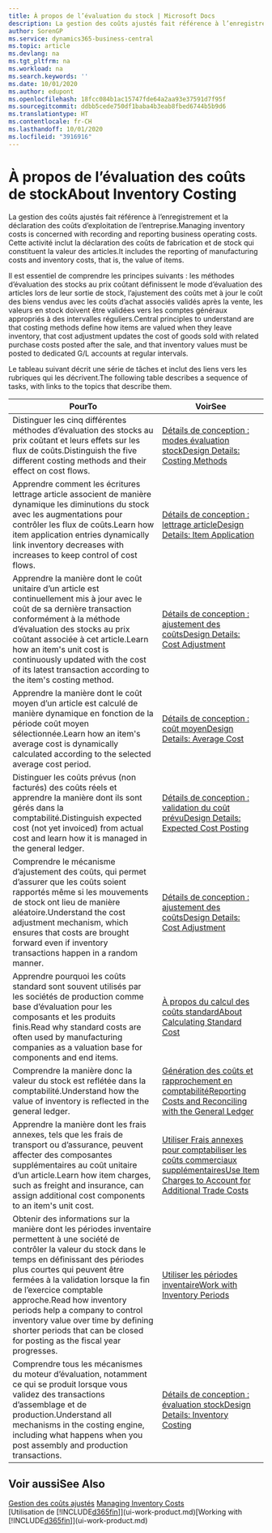 ```yaml
---
title: À propos de l’évaluation du stock | Microsoft Docs
description: La gestion des coûts ajustés fait référence à l’enregistrement et la déclaration des coûts d’exploitation de l’entreprise. Cette activité inclut la déclaration des coûts de fabrication et de stock qui constituent la valeur des articles.
author: SorenGP
ms.service: dynamics365-business-central
ms.topic: article
ms.devlang: na
ms.tgt_pltfrm: na
ms.workload: na
ms.search.keywords: ''
ms.date: 10/01/2020
ms.author: edupont
ms.openlocfilehash: 18fcc084b1ac15747fde64a2aa93e37591d7f95f
ms.sourcegitcommit: ddbb5cede750df1baba4b3eab8fbed6744b5b9d6
ms.translationtype: HT
ms.contentlocale: fr-CH
ms.lasthandoff: 10/01/2020
ms.locfileid: "3916916"
---
```

# <a name="about-inventory-costing"></a><span data-ttu-id="4a28a-104">À propos de l’évaluation des coûts de stock</span><span class="sxs-lookup"><span data-stu-id="4a28a-104">About Inventory Costing</span></span>
<span data-ttu-id="4a28a-105">La gestion des coûts ajustés fait référence à l’enregistrement et la déclaration des coûts d’exploitation de l’entreprise.</span><span class="sxs-lookup"><span data-stu-id="4a28a-105">Managing inventory costs is concerned with recording and reporting business operating costs.</span></span> <span data-ttu-id="4a28a-106">Cette activité inclut la déclaration des coûts de fabrication et de stock qui constituent la valeur des articles.</span><span class="sxs-lookup"><span data-stu-id="4a28a-106">It includes the reporting of manufacturing costs and inventory costs, that is, the value of items.</span></span>  

 <span data-ttu-id="4a28a-107">Il est essentiel de comprendre les principes suivants : les méthodes d’évaluation des stocks au prix coûtant définissent le mode d’évaluation des articles lors de leur sortie de stock, l’ajustement des coûts met à jour le coût des biens vendus avec les coûts d’achat associés validés après la vente, les valeurs en stock doivent être validées vers les comptes généraux appropriés à des intervalles réguliers.</span><span class="sxs-lookup"><span data-stu-id="4a28a-107">Central principles to understand are that costing methods define how items are valued when they leave inventory, that cost adjustment updates the cost of goods sold with related purchase costs posted after the sale, and that inventory values must be posted to dedicated G/L accounts at regular intervals.</span></span>  

 <span data-ttu-id="4a28a-108">Le tableau suivant décrit une série de tâches et inclut des liens vers les rubriques qui les décrivent.</span><span class="sxs-lookup"><span data-stu-id="4a28a-108">The following table describes a sequence of tasks, with links to the topics that describe them.</span></span>   

|<span data-ttu-id="4a28a-109">**Pour**</span><span class="sxs-lookup"><span data-stu-id="4a28a-109">**To**</span></span>|<span data-ttu-id="4a28a-110">**Voir**</span><span class="sxs-lookup"><span data-stu-id="4a28a-110">**See**</span></span>|  
|------------|-------------|  
|<span data-ttu-id="4a28a-111">Distinguer les cinq différentes méthodes d’évaluation des stocks au prix coûtant et leurs effets sur les flux de coûts.</span><span class="sxs-lookup"><span data-stu-id="4a28a-111">Distinguish the five different costing methods and their effect on cost flows.</span></span>|[<span data-ttu-id="4a28a-112">Détails de conception : modes évaluation stock</span><span class="sxs-lookup"><span data-stu-id="4a28a-112">Design Details: Costing Methods</span></span>](design-details-costing-methods.md)|  
|<span data-ttu-id="4a28a-113">Apprendre comment les écritures lettrage article associent de manière dynamique les diminutions du stock avec les augmentations pour contrôler les flux de coûts.</span><span class="sxs-lookup"><span data-stu-id="4a28a-113">Learn how item application entries dynamically link inventory decreases with increases to keep control of cost flows.</span></span>|[<span data-ttu-id="4a28a-114">Détails de conception : lettrage article</span><span class="sxs-lookup"><span data-stu-id="4a28a-114">Design Details: Item Application</span></span>](design-details-item-application.md)|  
|<span data-ttu-id="4a28a-115">Apprendre la manière dont le coût unitaire d’un article est continuellement mis à jour avec le coût de sa dernière transaction conformément à la méthode d’évaluation des stocks au prix coûtant associée à cet article.</span><span class="sxs-lookup"><span data-stu-id="4a28a-115">Learn how an item's unit cost is continuously updated with the cost of its latest transaction according to the item's costing method.</span></span>|[<span data-ttu-id="4a28a-116">Détails de conception : ajustement des coûts</span><span class="sxs-lookup"><span data-stu-id="4a28a-116">Design Details: Cost Adjustment</span></span>](design-details-cost-adjustment.md)|  
|<span data-ttu-id="4a28a-117">Apprendre la manière dont le coût moyen d’un article est calculé de manière dynamique en fonction de la période coût moyen sélectionnée.</span><span class="sxs-lookup"><span data-stu-id="4a28a-117">Learn how an item's average cost is dynamically calculated according to the selected average cost period.</span></span>|[<span data-ttu-id="4a28a-118">Détails de conception : coût moyen</span><span class="sxs-lookup"><span data-stu-id="4a28a-118">Design Details: Average Cost</span></span>](design-details-average-cost.md)|  
|<span data-ttu-id="4a28a-119">Distinguer les coûts prévus (non facturés) des coûts réels et apprendre la manière dont ils sont gérés dans la comptabilité.</span><span class="sxs-lookup"><span data-stu-id="4a28a-119">Distinguish expected cost (not yet invoiced) from actual cost and learn how it is managed in the general ledger.</span></span>|[<span data-ttu-id="4a28a-120">Détails de conception : validation du coût prévu</span><span class="sxs-lookup"><span data-stu-id="4a28a-120">Design Details: Expected Cost Posting</span></span>](design-details-expected-cost-posting.md)|  
|<span data-ttu-id="4a28a-121">Comprendre le mécanisme d’ajustement des coûts, qui permet d’assurer que les coûts soient rapportés même si les mouvements de stock ont lieu de manière aléatoire.</span><span class="sxs-lookup"><span data-stu-id="4a28a-121">Understand the cost adjustment mechanism, which ensures that costs are brought forward even if inventory transactions happen in a random manner.</span></span>|[<span data-ttu-id="4a28a-122">Détails de conception : ajustement des coûts</span><span class="sxs-lookup"><span data-stu-id="4a28a-122">Design Details: Cost Adjustment</span></span>](design-details-cost-adjustment.md)|  
|<span data-ttu-id="4a28a-123">Apprendre pourquoi les coûts standard sont souvent utilisés par les sociétés de production comme base d’évaluation pour les composants et les produits finis.</span><span class="sxs-lookup"><span data-stu-id="4a28a-123">Read why standard costs are often used by manufacturing companies as a valuation base for components and end items.</span></span>|[<span data-ttu-id="4a28a-124">À propos du calcul des coûts standard</span><span class="sxs-lookup"><span data-stu-id="4a28a-124">About Calculating Standard Cost</span></span>](finance-about-calculating-standard-cost.md)|  
|<span data-ttu-id="4a28a-125">Comprendre la manière donc la valeur du stock est reflétée dans la comptabilité.</span><span class="sxs-lookup"><span data-stu-id="4a28a-125">Understand how the value of inventory is reflected in the general ledger.</span></span>|[<span data-ttu-id="4a28a-126">Génération des coûts et rapprochement en comptabilité</span><span class="sxs-lookup"><span data-stu-id="4a28a-126">Reporting Costs and Reconciling with the General Ledger</span></span>](finance-report-costs-and-reconcile-with-the-general-ledger.md)|  
|<span data-ttu-id="4a28a-127">Apprendre la manière dont les frais annexes, tels que les frais de transport ou d’assurance, peuvent affecter des composantes supplémentaires au coût unitaire d’un article.</span><span class="sxs-lookup"><span data-stu-id="4a28a-127">Learn how item charges, such as freight and insurance, can assign additional cost components to an item's unit cost.</span></span>|[<span data-ttu-id="4a28a-128">Utiliser Frais annexes pour comptabiliser les coûts commerciaux supplémentaires</span><span class="sxs-lookup"><span data-stu-id="4a28a-128">Use Item Charges to Account for Additional Trade Costs</span></span>](payables-how-assign-item-charges.md)|  
|<span data-ttu-id="4a28a-129">Obtenir des informations sur la manière dont les périodes inventaire permettent à une société de contrôler la valeur du stock dans le temps en définissant des périodes plus courtes qui peuvent être fermées à la validation lorsque la fin de l’exercice comptable approche.</span><span class="sxs-lookup"><span data-stu-id="4a28a-129">Read how inventory periods help a company to control inventory value over time by defining shorter periods that can be closed for posting as the fiscal year progresses.</span></span>|[<span data-ttu-id="4a28a-130">Utiliser les périodes inventaire</span><span class="sxs-lookup"><span data-stu-id="4a28a-130">Work with Inventory Periods</span></span>](finance-how-to-work-with-inventory-periods.md)|  
|<span data-ttu-id="4a28a-131">Comprendre tous les mécanismes du moteur d’évaluation, notamment ce qui se produit lorsque vous validez des transactions d’assemblage et de production.</span><span class="sxs-lookup"><span data-stu-id="4a28a-131">Understand all mechanisms in the costing engine, including what happens when you post assembly and production transactions.</span></span>|[<span data-ttu-id="4a28a-132">Détails de conception : évaluation stock</span><span class="sxs-lookup"><span data-stu-id="4a28a-132">Design Details: Inventory Costing</span></span>](design-details-inventory-costing.md)|  

## <a name="see-also"></a><span data-ttu-id="4a28a-133">Voir aussi</span><span class="sxs-lookup"><span data-stu-id="4a28a-133">See Also</span></span>
<span data-ttu-id="4a28a-134">[Gestion des coûts ajustés](finance-manage-inventory-costs.md)  </span><span class="sxs-lookup"><span data-stu-id="4a28a-134">[Managing Inventory Costs](finance-manage-inventory-costs.md)  </span></span>  
<span data-ttu-id="4a28a-135">[Utilisation de [!INCLUDE[d365fin](includes/d365fin_md.md)]](ui-work-product.md)</span><span class="sxs-lookup"><span data-stu-id="4a28a-135">[Working with [!INCLUDE[d365fin](includes/d365fin_md.md)]](ui-work-product.md)</span></span>
